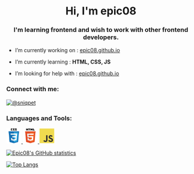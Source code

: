 <h1 align="center">Hi, I'm epic08</h1>
<h3 align="center">I'm learning frontend and wish to work with other frontend developers.</h3>

- I’m currently working on : [epic08.github.io](https://epic08.github.io/)

- I’m currently learning : **HTML, CSS, JS**

- I’m looking for help with : [epic08.github.io](https://epic08.github.io)


<h3 align="left">Connect with me:</h3>
<p align="left">
<a href="https://twitter.com/@sniqpet" target="blank"><img align="center" src="https://raw.githubusercontent.com/rahuldkjain/github-profile-readme-generator/master/src/images/icons/Social/twitter.svg" alt="@sniqpet" height="30" width="40" /></a>
</p>

<h3 align="left">Languages and Tools:</h3>
<p align="left"> <a href="https://www.w3schools.com/css/" target="_blank"> <img src="https://raw.githubusercontent.com/devicons/devicon/master/icons/css3/css3-original-wordmark.svg" alt="css3" width="40" height="40"/> </a> <a href="https://www.w3.org/html/" target="_blank"> <img src="https://raw.githubusercontent.com/devicons/devicon/master/icons/html5/html5-original-wordmark.svg" alt="html5" width="40" height="40"/> </a> <a href="https://developer.mozilla.org/en-US/docs/Web/JavaScript" target="_blank"> <img src="https://raw.githubusercontent.com/devicons/devicon/master/icons/javascript/javascript-original.svg" alt="javascript" width="40" height="40"/> </a> </p>

[![Epic08's GitHub statistics](https://github-readme-stats.vercel.app/api?username=epic08&theme=dark)](https://github.com/epic08/github-readme-stats)

[![Top Langs](https://github-readme-stats.vercel.app/api/top-langs/?username=epic08&layout=compact&theme=dark)](https://github.com/anuraghazra/github-readme-stats)
